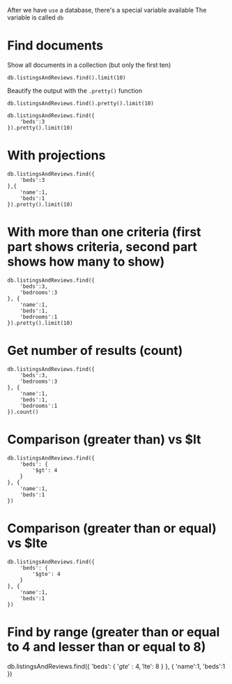 After we have `use` a database, there's a special variable available
The variable is called `db`

# Find documents
Show all documents in a collection (but only the first ten)
```
db.listingsAndReviews.find().limit(10)
```

Beautify the output with the `.pretty()` function
```
db.listingsAndReviews.find().pretty().limit(10)
```

```
db.listingsAndReviews.find({
    'beds':3
}).pretty().limit(10)
```

# With projections
```
db.listingsAndReviews.find({
    'beds':3
},{
    'name':1,
    'beds':1
}).pretty().limit(10)
```
# With more than one criteria (first part shows criteria, second part shows how many to show)
```
db.listingsAndReviews.find({
    'beds':3,
    'bedrooms':3
}, {
    'name':1,
    'beds':1,
    'bedrooms':1
}).pretty().limit(10)
```

# Get number of results (count)
```
db.listingsAndReviews.find({
    'beds':3,
    'bedrooms':3
}, {
    'name':1,
    'beds':1,
    'bedrooms':1
}).count()
```

# Comparison (greater than) vs $lt
```
db.listingsAndReviews.find({
    'beds': {
        '$gt': 4
    }
}, {
    'name':1,
    'beds':1
})
```

# Comparison (greater than or equal) vs $lte
```
db.listingsAndReviews.find({
    'beds': {
        '$gte': 4
    }
}, {
    'name':1,
    'beds':1
})
```

# Find by range (greater than or equal to 4 and lesser than or equal to 8)
db.listingsAndReviews.find({
    'beds': {
        '$gte': 4,
        '$lte': 8
    }
}, {
    'name':1,
    'beds':1
})